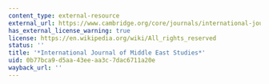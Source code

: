 ```yaml
---
content_type: external-resource
external_url: https://www.cambridge.org/core/journals/international-journal-of-middle-east-studies
has_external_license_warning: true
license: https://en.wikipedia.org/wiki/All_rights_reserved
status: ''
title: '*International Journal of Middle East Studies*'
uid: 0b77bca9-d5aa-43ee-aa3c-7dac6711a20e
wayback_url: ''
---
```


